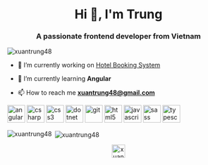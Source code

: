 <h1 align="center">Hi 👋, I'm Trung</h1>
<h3 align="center">A passionate frontend developer from Vietnam</h3>

<p align="left"> <img src="https://komarev.com/ghpvc/?username=xuantrung48" alt="xuantrung48" /> </p>

- 🔭 I’m currently working on [Hotel Booking System](https://github.com/xuantrung48/HotelBooking)

- 🌱 I’m currently learning **Angular**

- 📫 How to reach me **xuantrung48@gmail.com**

<p align="left"><img src="https://devicons.github.io/devicon/devicon.git/icons/angularjs/angularjs-original.svg" alt="angularjs" width="40" height="40"/> <img src="https://devicons.github.io/devicon/devicon.git/icons/csharp/csharp-original.svg" alt="csharp" width="40" height="40"/> <img src="https://devicons.github.io/devicon/devicon.git/icons/css3/css3-original-wordmark.svg" alt="css3" width="40" height="40"/> <img src="https://devicons.github.io/devicon/devicon.git/icons/dot-net/dot-net-original-wordmark.svg" alt="dotnet" width="40" height="40"/> <img src="https://www.vectorlogo.zone/logos/git-scm/git-scm-icon.svg" alt="git" width="40" height="40"/> <img src="https://devicons.github.io/devicon/devicon.git/icons/html5/html5-original-wordmark.svg" alt="html5" width="40" height="40"/> <img src="https://devicons.github.io/devicon/devicon.git/icons/javascript/javascript-original.svg" alt="javascript" width="40" height="40"/> <img src="https://devicons.github.io/devicon/devicon.git/icons/sass/sass-original.svg" alt="sass" width="40" height="40"/> <img src="https://devicons.github.io/devicon/devicon.git/icons/typescript/typescript-original.svg" alt="typescript" width="40" height="40"/></p><p><img align="left" src="https://github-readme-stats.vercel.app/api/top-langs/?username=xuantrung48&layout=compact&hide=html" alt="xuantrung48" /></p>

<p>&nbsp;<img align="center" src="https://github-readme-stats.vercel.app/api?username=xuantrung48&show_icons=true" alt="xuantrung48" /></p>

<p align="center">
<a href="https://fb.com/xuantrung" target="blank"><img align="center" src="https://cdn.jsdelivr.net/npm/simple-icons@3.0.1/icons/facebook.svg" alt="xuantrung" height="30" width="30" /></a>
</p>
